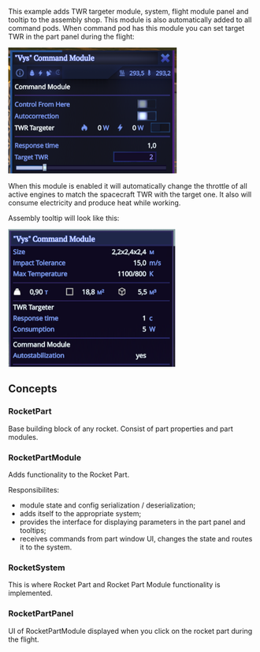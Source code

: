 This example adds TWR targeter module, system, flight module panel and tooltip to the assembly shop. This module is also automatically added to all command pods. When command pod has this module you can set target TWR in the part panel during the flight:

![](Screenshots/module_panel.png)

When this module is enabled it will automatically change the throttle of all active engines to match the spacecraft TWR with the target one. It also will consume electricity and produce heat while working. 

Assembly tooltip will look like this:

![](Screenshots/module_tooltip.png)

## Concepts

### RocketPart

Base building block of any rocket. Consist of part properties and part modules.

### RocketPartModule

Adds functionality to the Rocket Part.

Responsibilites: 
- module state and config serialization / deserialization;
- adds itself to the appropriate system;
- provides the interface for displaying parameters in the part panel and tooltips;
- receives commands from part window UI, changes the state and routes it to the system.

### RocketSystem

This is where Rocket Part and Rocket Part Module functionality is implemented.

### RocketPartPanel

UI of RocketPartModule displayed when you click on the rocket part during the flight.
